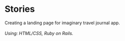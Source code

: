 # Stories
Creating a landing page for imaginary travel journal app.
<br/><br/>
<i>Using: HTML/CSS, Ruby on Rails.</i>
